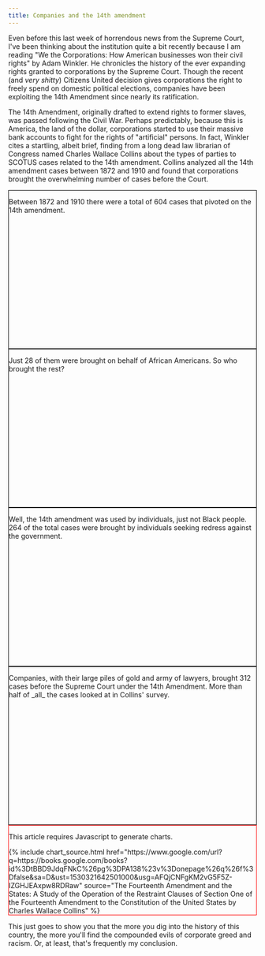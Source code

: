 ```yaml
---
title: Companies and the 14th amendment
---
```


Even before this last week of horrendous news from the Supreme Court, I've been thinking about the institution quite a bit recently because I am reading "We the Corporations: How American businesses won their civil rights" by Adam Winkler. He chronicles the history of the ever expanding rights granted to corporations by the Supreme Court. Though the recent (and _very shitty_) Citizens United decision gives corporations the right to freely spend on domestic political elections, companies have been exploiting the 14th Amendment since nearly its ratification.

The 14th Amendment, originally drafted to extend rights to former slaves, was passed following the Civil War. Perhaps predictably, because this is America, the land of the dollar, corporations started to use their massive bank accounts to fight for the rights of "artificial" persons. In fact, Winkler cites a startling, albeit brief, finding from a long dead law librarian of Congress named Charles Wallace Collins about the types of parties to SCOTUS cases related to the 14th amendment. Collins analyzed all the 14th amendment cases between 1872 and 1910 and found that corporations brought the overwhelming number of cases before the Court.

<style>
  .chart-container {
    border: 1px solid red;
    position: sticky;
    top: 1rem;
  }

  .step {
    border: 1px solid black;
    min-height: 20rem;
  }

  .step p {
    position: sticky;
    top: 1rem;
  }
</style>

<div class="container clearfix">
  <div class="col col-6 steps">
    <div class="step" data-line="total-opinions">
      <p>
      Between 1872 and 1910 there were a total of 604 cases that pivoted on the 14th amendment.
      </p>
    </div>
    <div class="step" data-line="african-americans">
      <p>
        Just 28 of them were brought on behalf of African Americans. So who brought the rest?
      </p>
    </div>
    <div class="step" data-line="individuals">
      <p>
        Well, the 14th amendment was used by individuals, just not Black people. 264 of the total cases were brought by individuals seeking redress against the government.
      </p>
    </div>
    <div class="step" data-line="corporations">
      <p>
        Companies, with their large piles of gold and army of lawyers, brought 312 cases before the Supreme Court under the 14th Amendment. More than half of _all_ the cases looked at in Collins' survey.
      </p>
    </div>
  </div>

  <div class="chart-container col col-6 no-js" id="outages-differences">
    <p class="no-js-msg">This article requires Javascript to generate charts.</p>
    <div class="chart"></div>
    <div class="caption mono"></div>
    <div class="mono">
      {% include chart_source.html href="https://www.google.com/url?q=https://books.google.com/books?id%3DtBBD9JdqFNkC%26pg%3DPA138%23v%3Donepage%26q%26f%3Dfalse&sa=D&ust=1530321642501000&usg=AFQjCNFgKM2vG5F5Z-IZGHJEAxpw8RDRaw" source="The Fourteenth Amendment and the States: A Study of the Operation of the Restraint Clauses of Section One of the Fourteenth Amendment to the Constitution of the United States by Charles Wallace Collins" %}
    </div>
  </div>
</div>

This just goes to show you that the more you dig into the history of this country, the more you'll find the compounded evils of corporate greed and racism. Or, at least, that's frequently my conclusion.

<script src="/js/lib/intersection-observer-v0.5.0.js"></script>
<script src="/js/lib/scrollama-v1.4.1.js"></script>
<script src="/js/lib/d3.v5.min.js"></script>
<script src="/js/util.js"></script>
<script src="/js/posts/companies-and-the-fourteenth-amendment.js"></script>

